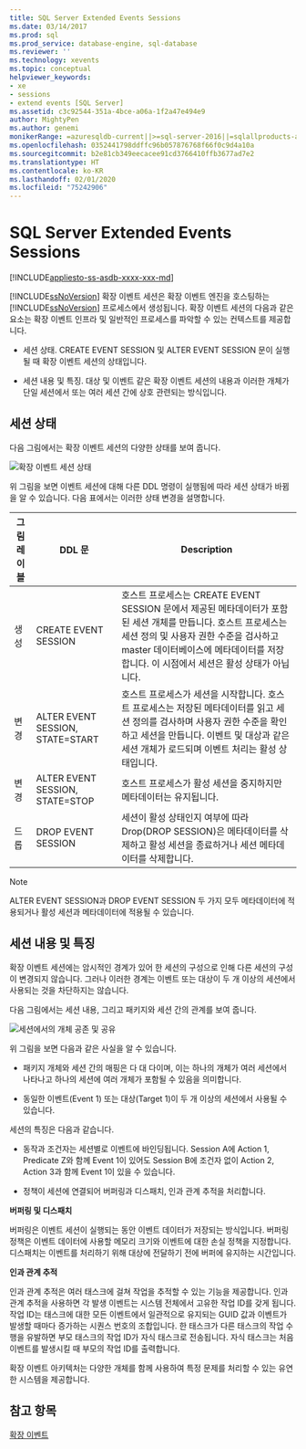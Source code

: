 ```yaml
---
title: SQL Server Extended Events Sessions
ms.date: 03/14/2017
ms.prod: sql
ms.prod_service: database-engine, sql-database
ms.reviewer: ''
ms.technology: xevents
ms.topic: conceptual
helpviewer_keywords:
- xe
- sessions
- extend events [SQL Server]
ms.assetid: c3c92544-351a-4bce-a06a-1f2a47e494e9
author: MightyPen
ms.author: genemi
monikerRange: =azuresqldb-current||>=sql-server-2016||=sqlallproducts-allversions||>=sql-server-linux-2017||=azuresqldb-mi-current
ms.openlocfilehash: 0352441798ddffc96b057876768f66f0c9d4a10a
ms.sourcegitcommit: b2e81cb349eecacee91cd3766410ffb3677ad7e2
ms.translationtype: HT
ms.contentlocale: ko-KR
ms.lasthandoff: 02/01/2020
ms.locfileid: "75242906"
---
```

# <a name="sql-server-extended-events-sessions"></a>SQL Server Extended Events Sessions

[!INCLUDE[appliesto-ss-asdb-xxxx-xxx-md](../../includes/appliesto-ss-asdb-xxxx-xxx-md.md)]

  [!INCLUDE[ssNoVersion](../../includes/ssnoversion-md.md)] 확장 이벤트 세션은 확장 이벤트 엔진을 호스팅하는 [!INCLUDE[ssNoVersion](../../includes/ssnoversion-md.md)] 프로세스에서 생성됩니다. 확장 이벤트 세션의 다음과 같은 요소는 확장 이벤트 인프라 및 일반적인 프로세스를 파악할 수 있는 컨텍스트를 제공합니다.  
  
-   세션 상태. CREATE EVENT SESSION 및 ALTER EVENT SESSION 문이 실행될 때 확장 이벤트 세션의 상태입니다.  
  
-   세션 내용 및 특징. 대상 및 이벤트 같은 확장 이벤트 세션의 내용과 이러한 개체가 단일 세션에서 또는 여러 세션 간에 상호 관련되는 방식입니다.  
  
## <a name="session-states"></a>세션 상태  
 다음 그림에서는 확장 이벤트 세션의 다양한 상태를 보여 줍니다.  
  
 ![확장 이벤트 세션 상태](../../relational-databases/extended-events/media/xesessionstate.gif "확장 이벤트 세션 상태")  
  
 위 그림을 보면 이벤트 세션에 대해 다른 DDL 명령이 실행됨에 따라 세션 상태가 바뀜을 알 수 있습니다. 다음 표에서는 이러한 상태 변경을 설명합니다.  
  
|그림 레이블|DDL 문|Description|  
|------------------------|-------------------|-----------------|  
|생성|CREATE EVENT SESSION|호스트 프로세스는 CREATE EVENT SESSION 문에서 제공된 메타데이터가 포함된 세션 개체를 만듭니다. 호스트 프로세스는 세션 정의 및 사용자 권한 수준을 검사하고 master 데이터베이스에 메타데이터를 저장합니다. 이 시점에서 세션은 활성 상태가 아닙니다.|  
|변경|ALTER EVENT SESSION, STATE=START|호스트 프로세스가 세션을 시작합니다. 호스트 프로세스는 저장된 메타데이터를 읽고 세션 정의를 검사하며 사용자 권한 수준을 확인하고 세션을 만듭니다. 이벤트 및 대상과 같은 세션 개체가 로드되며 이벤트 처리는 활성 상태입니다.|  
|변경|ALTER EVENT SESSION, STATE=STOP|호스트 프로세스가 활성 세션을 중지하지만 메타데이터는 유지됩니다.|  
|드롭|DROP EVENT SESSION|세션이 활성 상태인지 여부에 따라 Drop(DROP SESSION)은 메타데이터를 삭제하고 활성 세션을 종료하거나 세션 메타데이터를 삭제합니다.|  
  
> [!NOTE]  
>  ALTER EVENT SESSION과 DROP EVENT SESSION 두 가지 모두 메타데이터에 적용되거나 활성 세션과 메타데이터에 적용될 수 있습니다.  
  
## <a name="session-content-and-characteristics"></a>세션 내용 및 특징  
 확장 이벤트 세션에는 암시적인 경계가 있어 한 세션의 구성으로 인해 다른 세션의 구성이 변경되지 않습니다. 그러나 이러한 경계는 이벤트 또는 대상이 두 개 이상의 세션에서 사용되는 것을 차단하지는 않습니다.  
  
 다음 그림에서는 세션 내용, 그리고 패키지와 세션 간의 관계를 보여 줍니다.  
  
 ![세션에서의 개체 공존 및 공유](../../relational-databases/extended-events/media/xesessions.gif "세션에서의 개체 공존 및 공유")  
  
 위 그림을 보면 다음과 같은 사실을 알 수 있습니다.  
  
-   패키지 개체와 세션 간의 매핑은 다 대 다이며, 이는 하나의 개체가 여러 세션에서 나타나고 하나의 세션에 여러 개체가 포함될 수 있음을 의미합니다.  
  
-   동일한 이벤트(Event 1) 또는 대상(Target 1)이 두 개 이상의 세션에서 사용될 수 있습니다.  
  
 세션의 특징은 다음과 같습니다.  
  
-   동작과 조건자는 세션별로 이벤트에 바인딩됩니다. Session A에 Action 1, Predicate Z와 함께 Event 1이 있어도 Session B에 조건자 없이 Action 2, Action 3과 함께 Event 1이 있을 수 있습니다.  
  
-   정책이 세션에 연결되어 버퍼링과 디스패치, 인과 관계 추적을 처리합니다.  
  
 **버퍼링 및 디스패치**  
  
 버퍼링은 이벤트 세션이 실행되는 동안 이벤트 데이터가 저장되는 방식입니다.  버퍼링 정책은 이벤트 데이터에 사용할 메모리 크기와 이벤트에 대한 손실 정책을 지정합니다. 디스패치는 이벤트를 처리하기 위해 대상에 전달하기 전에 버퍼에 유지하는 시간입니다.  
  
 **인과 관계 추적**  
  
 인과 관계 추적은 여러 태스크에 걸쳐 작업을 추적할 수 있는 기능을 제공합니다. 인과 관계 추적을 사용하면 각 발생 이벤트는 시스템 전체에서 고유한 작업 ID를 갖게 됩니다. 작업 ID는 태스크에 대한 모든 이벤트에서 일관적으로 유지되는 GUID 값과 이벤트가 발생할 때마다 증가하는 시퀀스 번호의 조합입니다. 한 태스크가 다른 태스크의 작업 수행을 유발하면 부모 태스크의 작업 ID가 자식 태스크로 전송됩니다. 자식 태스크는 처음 이벤트를 발생시킬 때 부모의 작업 ID를 출력합니다.  
  
 확장 이벤트 아키텍처는 다양한 개체를 함께 사용하여 특정 문제를 처리할 수 있는 유연한 시스템을 제공합니다.  
  
## <a name="see-also"></a>참고 항목  
 [확장 이벤트](../../relational-databases/extended-events/extended-events.md)  
  
  
